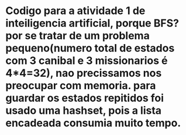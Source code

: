 # Codigo para a atividade 1 de inteiligencia artificial, porque BFS? por se tratar de um problema pequeno(numero total de estados com 3 canibal e 3 missionarios é 4*4=32), nao precissamos nos preocupar com memoria. para guardar os estados repitidos foi usado uma hashset, pois a lista encadeada consumia muito tempo.

